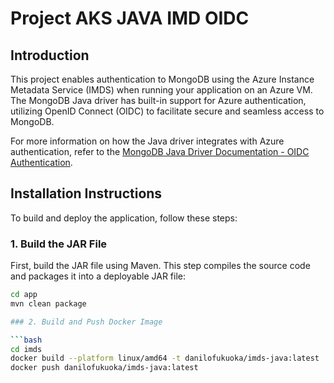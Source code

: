# Project AKS JAVA IMD OIDC

## Introduction
This project enables authentication to MongoDB using the Azure Instance Metadata Service (IMDS) when running your application on an Azure VM. The MongoDB Java driver has built-in support for Azure authentication, utilizing OpenID Connect (OIDC) to facilitate secure and seamless access to MongoDB.

For more information on how the Java driver integrates with Azure authentication, refer to the [MongoDB Java Driver Documentation - OIDC Authentication](https://www.mongodb.com/docs/drivers/java/sync/upcoming/fundamentals/enterprise-auth/#mongodb-oidc).

## Installation Instructions

To build and deploy the application, follow these steps:

### 1. Build the JAR File
First, build the JAR file using Maven. This step compiles the source code and packages it into a deployable JAR file:

```bash
cd app
mvn clean package

### 2. Build and Push Docker Image

```bash
cd imds
docker build --platform linux/amd64 -t danilofukuoka/imds-java:latest .
docker push danilofukuoka/imds-java:latest